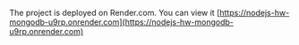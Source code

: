 The project is deployed on Render.com. You can view it [https://nodejs-hw-mongodb-u9rp.onrender.com](https://nodejs-hw-mongodb-u9rp.onrender.com)
